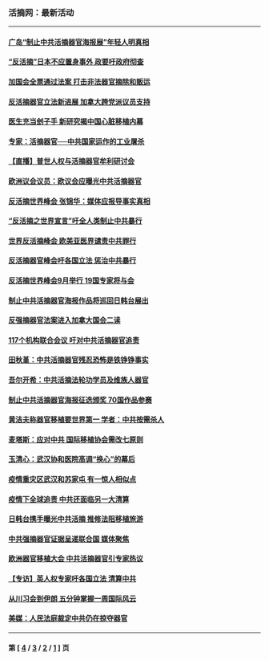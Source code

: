 ### 活摘网：最新活动
---
#### [广岛“制止中共活摘器官海报展”年轻人明真相](../../pages/nf5883/n14053657.md?08200430) 
#### [“反活摘”日本不应置身事外 政要吁政府彻查](../../pages/nf5883/n13971188.md?08200430) 
#### [加国会全票通过法案 打击非法器官摘除和贩运](../../pages/nf5883/n13884924.md?08200430) 
#### [反活摘器官立法新进展 加拿大跨党派议员支持](../../pages/nf5883/n13876061.md?08200430) 
#### [医生充当刽子手 新研究揭中国心脏移植内幕](../../pages/nf5883/n13772291.md?08200430) 
#### [专家：活摘器官──中共国家运作的工业屠杀](../../pages/nf5883/n13761178.md?08200430) 
#### [【直播】普世人权与活摘器官牟利研讨会](../../pages/nf5883/n13425146.md?08200430) 
#### [欧洲议会议员：欧议会应曝光中共活摘器官](../../pages/nf5883/n13336571.md?08200430) 
#### [反活摘世界峰会 张锦华：媒体应报导事实真相](../../pages/nf5883/n13278502.md?08200430) 
#### [“反活摘之世界宣言”吁全人类制止中共暴行](../../pages/nf5883/n13259730.md?08200430) 
#### [世界反活摘峰会 欧美亚医界谴责中共罪行](../../pages/nf5883/n13253550.md?08200430) 
#### [反活摘器官峰会吁各国立法 惩治中共暴行](../../pages/nf5883/n13245052.md?08200430) 
#### [反活摘世界峰会9月举行 19国专家将与会](../../pages/nf5883/n13201492.md?08200430) 
#### [制止中共活摘器官海报作品将巡回日韩台展出](../../pages/nf5883/n13177791.md?08200430) 
#### [反强摘器官法案进入加拿大国会二读](../../pages/nf5883/n13033450.md?08200430) 
#### [117个机构联合会议 吁对中共活摘器官追责](../../pages/nf5883/n12775087.md?08200430) 
#### [田秋堇：中共活摘器官残忍恐怖是铁铮铮事实](../../pages/nf5883/n12702148.md?08200430) 
#### [吾尔开希：中共活摘法轮功学员及维族人器官](../../pages/nf5883/n12693197.md?08200430) 
#### [制止中共活摘器官海报征选颁奖 70国作品参赛](../../pages/nf5883/n12692050.md?08200430) 
#### [黄洁夫称器官移植要世界第一 学者：中共按需杀人](../../pages/nf5883/n12572329.md?08200430) 
#### [麦塔斯：应对中共 国际移植协会需改七原则](../../pages/nf5883/n12514711.md?08200430) 
#### [玉清心：武汉协和医院高调“换心”的幕后](../../pages/nf5883/n12298730.md?08200430) 
#### [疫情重灾区武汉和苏家屯 有一惊人相似点](../../pages/nf5883/n12150824.md?08200430) 
#### [疫情下全球追责 中共还面临另一大清算](../../pages/nf5883/n12070397.md?08200430) 
#### [日韩台携手曝光中共活摘 推修法阻移植旅游](../../pages/nf5883/n11712046.md?08200430) 
#### [中共强摘器官证据呈递联合国 媒体聚焦](../../pages/nf5883/n11546426.md?08200430) 
#### [欧洲器官移植大会 中共活摘器官引专家热议](../../pages/nf5883/n11539095.md?08200430) 
#### [【专访】英人权专家吁各国立法 清算中共](../../pages/nf5883/n11367315.md?08200430) 
#### [从川习会到伊朗 五分钟掌握一周国际风云](../../pages/nf5883/n11338520.md?08200430) 
#### [美媒：人民法庭裁定中共仍在掠夺器官](../../pages/nf5883/n11334897.md?08200430) 

---
#### 第 [ [4](./4.md?08200430) / [3](./3.md?08200430) / [2](./2.md?08200430) / [1](./1.md?08200430) ] 页
